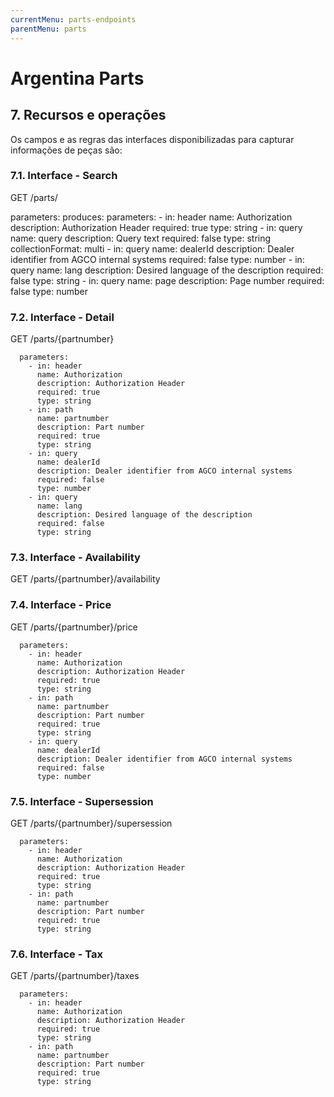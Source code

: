 ```yaml
---
currentMenu: parts-endpoints
parentMenu: parts
---
```


# Argentina Parts

## 7. Recursos e operações
Os campos e as regras das interfaces disponibilizadas para capturar informações de peças são:

### 7.1. Interface - Search

GET /parts/

parameters:
produces:
      parameters:
        - in: header
          name: Authorization
          description: Authorization Header
          required: true
          type: string
        - in: query
          name: query
          description: Query text
          required: false
          type: string
          collectionFormat: multi
        - in: query
          name: dealerId
          description: Dealer identifier from AGCO internal systems
          required: false
          type: number
        - in: query
          name: lang
          description: Desired language of the description
          required: false
          type: string
        - in: query
          name: page
          description: Page number
          required: false
          type: number

### 7.2. Interface - Detail

GET /parts/{partnumber}

      parameters:
        - in: header
          name: Authorization
          description: Authorization Header
          required: true
          type: string
        - in: path
          name: partnumber
          description: Part number
          required: true
          type: string
        - in: query
          name: dealerId
          description: Dealer identifier from AGCO internal systems
          required: false
          type: number
        - in: query
          name: lang
          description: Desired language of the description
          required: false
          type: string


### 7.3. Interface - Availability

GET /parts/{partnumber}/availability


### 7.4. Interface - Price

GET /parts/{partnumber}/price

      parameters:
        - in: header
          name: Authorization
          description: Authorization Header
          required: true
          type: string
        - in: path
          name: partnumber
          description: Part number
          required: true
          type: string
        - in: query
          name: dealerId
          description: Dealer identifier from AGCO internal systems
          required: false
          type: number


### 7.5. Interface - Supersession

GET /parts/{partnumber}/supersession

      parameters:
        - in: header
          name: Authorization
          description: Authorization Header
          required: true
          type: string
        - in: path
          name: partnumber
          description: Part number
          required: true
          type: string

### 7.6. Interface - Tax

GET /parts/{partnumber}/taxes

      parameters:
        - in: header
          name: Authorization
          description: Authorization Header
          required: true
          type: string
        - in: path
          name: partnumber
          description: Part number
          required: true
          type: string